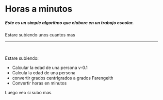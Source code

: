 # Horas a minutos

<h5> Este es un simple algoritmo que elabore en un trabajo escolar. </h5>
<p> Estare subiendo unos cuantos mas </p> 
<hr>

<br>
<p> Estare subiendo: </p>
  <ul> 
    <li> Calcular la edad de una persona v-0.1 </li>
		<li> Calcula la edad de una persona </li>
		<li> convertir grados centrigrados a grados Farengeith </li>
		<li> Convertir horas en minutos </li>
  </ul>
	<p> Luego veo si subo mas </p>
